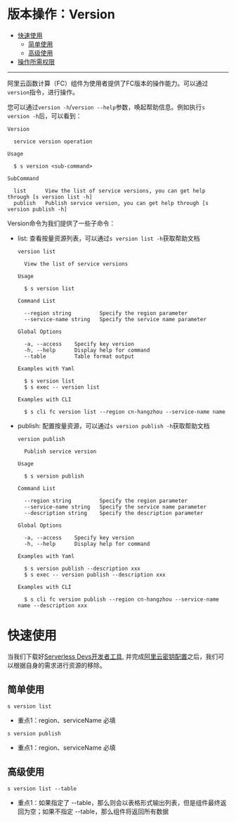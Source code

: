 # 版本操作：Version

- [快速使用](#快速使用)
  - [简单使用](#简单使用)
  - [高级使用](#高级使用)
- [操作所需权限](../Others/authority/command.md#version-指令)



------


阿里云函数计算（FC）组件为使用者提供了FC版本的操作能力。可以通过`version`指令，进行操作。

您可以通过`version -h`/`version --help`参数，唤起帮助信息。例如执行`s version -h`后，可以看到：

```
Version

  service version operation 

Usage

  $ s version <sub-command> 

SubCommand

  list      View the list of service versions, you can get help through [s version list -h] 
  publish   Publish service version, you can get help through [s version publish -h]
```
Version命令为我们提供了一些子命令：
- list: 查看按量资源列表，可以通过`s version list -h`获取帮助文档
    ```
    version list

      View the list of service versions 

    Usage

      $ s version list 

    Command List

      --region string         Specify the region parameter       
      --service-name string   Specify the service name parameter 

    Global Options

      -a, --access    Specify key version        
      -h, --help      Display help for command 
      --table         Table format output      

    Examples with Yaml

      $ s version list         
      $ s exec -- version list 

    Examples with CLI

      $ s cli fc version list --region cn-hangzhou --service-name name 
    ```
- publish: 配置按量资源，可以通过`s version publish -h`获取帮助文档
    ```
    version publish

      Publish service version 

    Usage

      $ s version publish 

    Command List

      --region string         Specify the region parameter       
      --service-name string   Specify the service name parameter 
      --description string    Specify the description parameter  

    Global Options

      -a, --access    Specify key version        
      -h, --help      Display help for command 

    Examples with Yaml

      $ s version publish --description xxx         
      $ s exec -- version publish --description xxx 

    Examples with CLI

      $ s cli fc version publish --region cn-hangzhou --service-name name --description xxx 
    ```
# 快速使用

当我们下载好[Serverless Devs开发者工具](../Getting-started/Install-tutorial.md), 并完成[阿里云密钥配置](../Getting-started/Setting-up-credentials.md)之后，我们可以根据自身的需求进行资源的移除。


## 简单使用

```
s version list
```

- 重点1：region、serviceName 必填


```
s version publish
```

- 重点1：region、serviceName 必填



## 高级使用


```
s version list --table
```

- 重点1：如果指定了 --table，那么则会以表格形式输出列表，但是组件最终返回为空；如果不指定 --table，那么组件将返回所有数据
